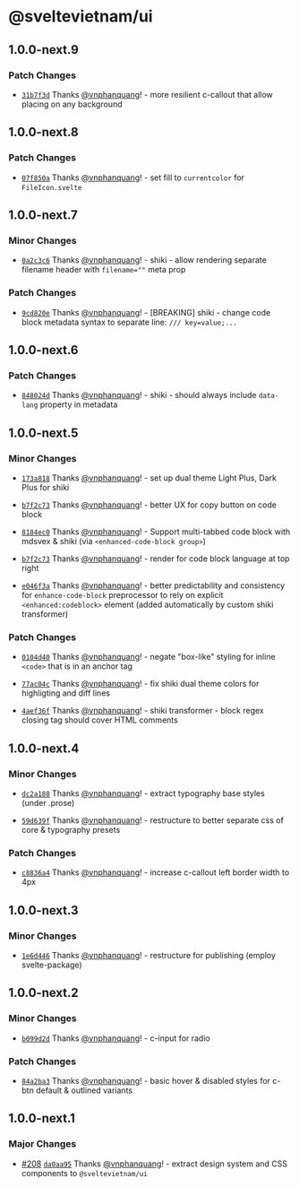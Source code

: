 # @sveltevietnam/ui

## 1.0.0-next.9

### Patch Changes

- [`31b7f3d`](https://github.com/sveltevietnam/sveltevietnam.dev/commit/31b7f3d8859943b42e691730b0df98e292964492) Thanks [@vnphanquang](https://github.com/vnphanquang)! - more resilient c-callout that allow placing on any background

## 1.0.0-next.8

### Patch Changes

- [`07f850a`](https://github.com/sveltevietnam/sveltevietnam.dev/commit/07f850a5d9b2977b75327b923971d24691aa9f62) Thanks [@vnphanquang](https://github.com/vnphanquang)! - set fill to `currentcolor` for `FileIcon.svelte`

## 1.0.0-next.7

### Minor Changes

- [`0a2c3c6`](https://github.com/sveltevietnam/sveltevietnam.dev/commit/0a2c3c63c5b9839627872c198a92a82e11eba047) Thanks [@vnphanquang](https://github.com/vnphanquang)! - shiki - allow rendering separate filename header with `filename=""` meta prop

### Patch Changes

- [`9cd820e`](https://github.com/sveltevietnam/sveltevietnam.dev/commit/9cd820e77fe1f23db04fc50381bec42d4abd0ab9) Thanks [@vnphanquang](https://github.com/vnphanquang)! - [BREAKING] shiki - change code block metadata syntax to separate line: `/// key=value;...`

## 1.0.0-next.6

### Patch Changes

- [`848024d`](https://github.com/sveltevietnam/sveltevietnam.dev/commit/848024de7ea8a09f4d7ebc7299ab0e02043d21b7) Thanks [@vnphanquang](https://github.com/vnphanquang)! - shiki - should always include `data-lang` property in metadata

## 1.0.0-next.5

### Minor Changes

- [`173a818`](https://github.com/sveltevietnam/sveltevietnam.dev/commit/173a818eadcae1d933183a7e2293a3f540a8fdf9) Thanks [@vnphanquang](https://github.com/vnphanquang)! - set up dual theme Light Plus, Dark Plus for shiki

- [`b7f2c73`](https://github.com/sveltevietnam/sveltevietnam.dev/commit/b7f2c736156de4c5faec9d7984f43153c930b147) Thanks [@vnphanquang](https://github.com/vnphanquang)! - better UX for copy button on code block

- [`8184ec0`](https://github.com/sveltevietnam/sveltevietnam.dev/commit/8184ec0aabab496d77a1d889e9461de78b377c8a) Thanks [@vnphanquang](https://github.com/vnphanquang)! - Support multi-tabbed code block with mdsvex & shiki (via `<enhanced-code-block group>`)

- [`b7f2c73`](https://github.com/sveltevietnam/sveltevietnam.dev/commit/b7f2c736156de4c5faec9d7984f43153c930b147) Thanks [@vnphanquang](https://github.com/vnphanquang)! - render for code block language at top right

- [`e046f3a`](https://github.com/sveltevietnam/sveltevietnam.dev/commit/e046f3a12e97b49a9ac1257936599909bcc9d1c4) Thanks [@vnphanquang](https://github.com/vnphanquang)! - better predictability and consistency for `enhance-code-block` preprocessor to rely on explicit `<enhanced:codeblock>` element (added automatically by custom shiki transformer)

### Patch Changes

- [`0104d40`](https://github.com/sveltevietnam/sveltevietnam.dev/commit/0104d4074ba3036cf0187adaa30731444127ba4a) Thanks [@vnphanquang](https://github.com/vnphanquang)! - negate "box-like" styling for inline `<code>` that is in an anchor tag

- [`77ac04c`](https://github.com/sveltevietnam/sveltevietnam.dev/commit/77ac04cfb8f6528fddbb42782d903da8000ccdce) Thanks [@vnphanquang](https://github.com/vnphanquang)! - fix shiki dual theme colors for highligting and diff lines

- [`4aef36f`](https://github.com/sveltevietnam/sveltevietnam.dev/commit/4aef36f25de4ba9cda03810efbe6f700fab07b81) Thanks [@vnphanquang](https://github.com/vnphanquang)! - shiki transformer - block regex closing tag should cover HTML comments

## 1.0.0-next.4

### Minor Changes

- [`dc2a188`](https://github.com/sveltevietnam/sveltevietnam.dev/commit/dc2a188a8499f383ff9beae33aa9ff10152174c9) Thanks [@vnphanquang](https://github.com/vnphanquang)! - extract typography base styles (under .prose)

- [`59d639f`](https://github.com/sveltevietnam/sveltevietnam.dev/commit/59d639f5625083f42da90d5a1a2257d6f25039c0) Thanks [@vnphanquang](https://github.com/vnphanquang)! - restructure to better separate css of core & typography presets

### Patch Changes

- [`c8836a4`](https://github.com/sveltevietnam/sveltevietnam.dev/commit/c8836a4a959f41760dc031be1de721dbe3c7f25c) Thanks [@vnphanquang](https://github.com/vnphanquang)! - increase c-callout left border width to 4px

## 1.0.0-next.3

### Minor Changes

- [`1e6d446`](https://github.com/sveltevietnam/sveltevietnam.dev/commit/1e6d4469c5a0967f1715268f23fc01369023bbfd) Thanks [@vnphanquang](https://github.com/vnphanquang)! - restructure for publishing (employ svelte-package)

## 1.0.0-next.2

### Minor Changes

- [`b099d2d`](https://github.com/sveltevietnam/sveltevietnam.dev/commit/b099d2d0f77b0acb9ada670bf4b1b0617cc3d2b1) Thanks [@vnphanquang](https://github.com/vnphanquang)! - c-input for radio

### Patch Changes

- [`84a2ba3`](https://github.com/sveltevietnam/sveltevietnam.dev/commit/84a2ba3c149c6a80195fd11f1d8a66c538ad0d13) Thanks [@vnphanquang](https://github.com/vnphanquang)! - basic hover & disabled styles for c-btn default & outlined variants

## 1.0.0-next.1

### Major Changes

- [#208](https://github.com/sveltevietnam/sveltevietnam.dev/pull/208) [`da0aa95`](https://github.com/sveltevietnam/sveltevietnam.dev/commit/da0aa95281da20632a678b88d0a592990cf4d765) Thanks [@vnphanquang](https://github.com/vnphanquang)! - extract design system and CSS components to `@sveltevietnam/ui`
